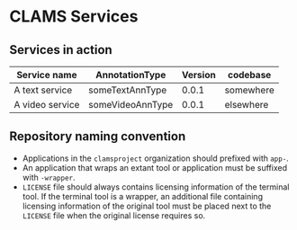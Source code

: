 # CLAMS Services

## Services in action 

| Service name | AnnotationType | Version | codebase | 
| ------------ | -------------- | ------- | -------- | 
| A text service | someTextAnnType | 0.0.1 | somewhere | 
| A video service | someVideoAnnType | 0.0.1 | elsewhere | 

## Repository naming convention

* Applications in the `clamsproject` organization should prefixed with `app-`. 
* An application that wraps an extant tool or application must be suffixed with `-wrapper`. 
* `LICENSE` file should always contains licensing information of the terminal tool. If the terminal tool is a wrapper, an additional file containing licensing information of the original tool must be placed next to the `LICENSE` file when the original license requires so. 
